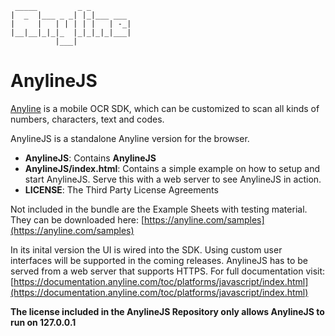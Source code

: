 
     _____         _ _         
    |  _  |___ _ _| |_|___ ___ 
    |     |   | | | | |   | -_|
    |__|__|_|_|_  |_|_|_|_|___|
              |___|            


# AnylineJS

[Anyline](https://www.anyline.com) is a mobile OCR SDK, which can be customized to scan all kinds of numbers, characters, text and codes.

AnylineJS is a standalone Anyline version for the browser.

- **AnylineJS**: Contains **AnylineJS**
- **AnylineJS/index.html**: Contains a simple example on how to setup and start AnylineJS. Serve this with a web server to see AnylineJS in action.
- **LICENSE**: The Third Party License Agreements

Not included in the bundle are the Example Sheets with testing material. They can be downloaded here: [https://anyline.com/samples](https://anyline.com/samples)

In its inital version the UI is wired into the SDK. Using custom user interfaces will be supported in the coming releases. AnylineJS has to be served from a web server that supports HTTPS. For full documentation visit: [https://documentation.anyline.com/toc/platforms/javascript/index.html](https://documentation.anyline.com/toc/platforms/javascript/index.html)

**The license included in the AnylineJS Repository only allows AnylineJS to run on 127.0.0.1**